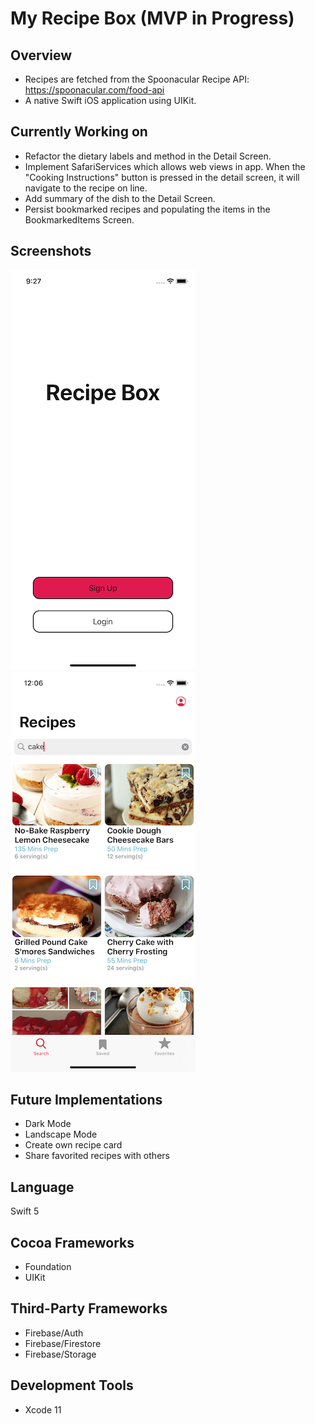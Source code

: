 # My Recipe Box (MVP in Progress)

## Overview
- Recipes are fetched from the Spoonacular Recipe API: https://spoonacular.com/food-api
- A native Swift iOS application using UIKit.

## Currently Working on
- Refactor the dietary labels and method in the Detail Screen.
- Implement SafariServices which allows web views in app. When the "Cooking Instructions" button is pressed in the detail screen, it will navigate to the recipe on line. 
- Add summary of the dish to the Detail Screen. 
- Persist bookmarked recipes and populating the items in the BookmarkedItems Screen. 

## Screenshots
![image](images/HomeScreen.png) ![image](images/SearchScreen.png)

## Future Implementations
- Dark Mode
- Landscape Mode
- Create own recipe card
- Share favorited recipes with others

## Language
Swift 5

## Cocoa Frameworks
- Foundation
- UIKit

## Third-Party Frameworks
- Firebase/Auth
- Firebase/Firestore
- Firebase/Storage

## Development Tools
- Xcode 11

